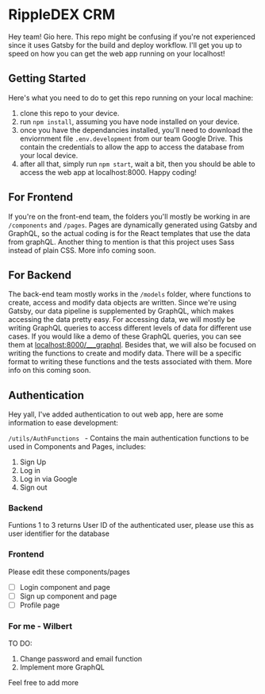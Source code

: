 # RippleDEX CRM

Hey team! Gio here. This repo might be confusing if you're not experienced since it uses Gatsby for the build and deploy workflow. I'll get you up to speed on how you can get the web app running on your localhost!

## Getting Started

Here's what you need to do to get this repo running on your local machine:

1. clone this repo to your device.
2. run `npm install`, assuming you have node installed on your device.
3. once you have the dependancies installed, you'll need to download the enviornment file `.env.development` from our team Google Drive. This contain the credentials to allow the app to access the database from your local device.
4. after all that, simply run `npm start`, wait a bit, then you should be able to access the web app at localhost:8000. Happy coding!

## For Frontend

If you're on the front-end team, the folders you'll mostly be working in are `/components` and `/pages`. Pages are dynamically generated using Gatsby and GraphQL, so the actual coding is for the React templates that use the data from graphQL. Another thing to mention is that this project uses Sass instead of plain CSS. More info coming soon.

## For Backend

The back-end team mostly works in the `/models` folder, where functions to create, access and modify data objects are written. Since we're using Gatsby, our data pipeline is supplemented by GraphQL, which makes accessing the data pretty easy. For accessing data, we will mostly be writing GraphQL queries to access different levels of data for different use cases. If you would like a demo of these GraphQL queries, you can see them at [localhost:8000/\_\_\_graphql](localhost:8000/___graphql). Besides that, we will also be focused on writing the functions to create and modify data. There will be a specific format to writing these functions and the tests associated with them. More info on this coming soon.


## Authentication

Hey yall, I've added authentication to out web app, here are some information to ease development:

`/utils/AuthFunctions ` - Contains the main authentication functions to be used in Components and Pages, includes:

1. Sign Up
2. Log in
3. Log in via Google
4. Sign out

### Backend 
Funtions 1 to 3 returns User ID of the authenticated user, please use this as user identifier for the database

### Frontend
Please edit these components/pages

- [ ] Login component and page
- [ ] Sign up component and page
- [ ] Profile page

### For me - Wilbert
TO DO:
1. Change password and email function
2. Implement more GraphQL

Feel free to add more

